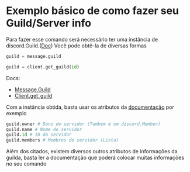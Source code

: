# Exemplo básico de como fazer seu Guild/Server info
Para fazer esse comando será necessário ter uma instância de discord.Guild.([Doc](https://discordpy.readthedocs.io/en/latest/api.html#guild))
Você pode obtê-la de diversas formas
```python
guild = message.guild
```
```python
guild = client.get_guild(id)
```

Docs:
* [Message.Guild](https://discordpy.readthedocs.io/en/latest/api.html#discord.Message.guild)
* [Client.get_guild](https://discordpy.readthedocs.io/en/latest/api.html#discord.Client.get_guild)

Com a instância obtida, basta usar os atributos da [documentação]((https://discordpy.readthedocs.io/en/latest/api.html#guild))
por exemplo
```python
guild.owner # Dono do servidor (Também é um discord.Member)
guild.name # Nome do servidor
guild.id # ID do servidor
guild.members # Membros do servidor (Lista)
```

Além dos citados, existem diversos outros atributos de informações da guilda, basta ler a 
documentação que poderá colocar muitas informações no seu comando
